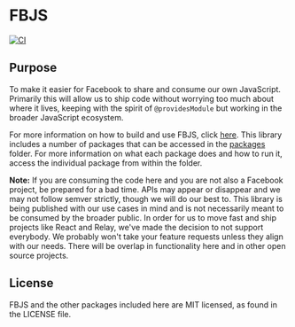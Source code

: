 # FBJS
[![CI](https://github.com/Miguelzamora13/fbjs/actions/workflows/ci.yml/badge.svg)](https://github.com/Miguelzamora13/fbjs/actions/workflows/ci.yml)

## Purpose

To make it easier for Facebook to share and consume our own JavaScript. Primarily this will allow us to ship code without worrying too much about where it lives, keeping with the spirit of `@providesModule` but working in the broader JavaScript ecosystem.

For more information on how to build and use FBJS, click [here](https://github.com/facebook/fbjs/tree/main/packages/fbjs). This library includes a number of packages that can be accessed in the [packages](https://github.com/facebook/fbjs/tree/main/packages) folder. For more information on what each package does and how to run it, access the individual package from within the folder. 

**Note:** If you are consuming the code here and you are not also a Facebook project, be prepared for a bad time. APIs may appear or disappear and we may not follow semver strictly, though we will do our best to. This library is being published with our use cases in mind and is not necessarily meant to be consumed by the broader public. In order for us to move fast and ship projects like React and Relay, we've made the decision to not support everybody. We probably won't take your feature requests unless they align with our needs. There will be overlap in functionality here and in other open source projects.

## License

FBJS and the other packages included here are MIT licensed, as found in the LICENSE file.
